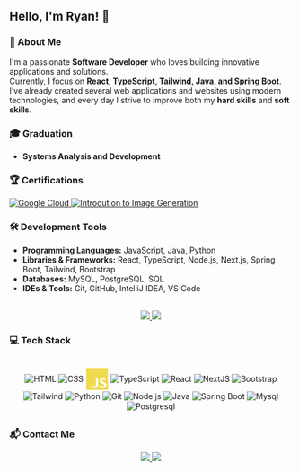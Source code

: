 ## Hello, I'm Ryan! 👋

### 🚀 About Me
I'm a passionate **Software Developer** who loves building innovative applications and solutions.  
Currently, I focus on **React, TypeScript, Tailwind, Java, and Spring Boot**.  
I’ve already created several web applications and websites using modern technologies, and every day I strive to improve both my **hard skills** and **soft skills**.  

### 🎓 Graduation
- **Systems Analysis and Development**

### 🏆 Certifications

<div>
  <a href="https://media.licdn.com/dms/image/v2/D4D2DAQGIkMXOK3as_g/profile-treasury-image-shrink_480_480/B4DZcnlI29GkAM-/0/1748715736995?e=1759078800&v=beta&t=rjb3WwJyuJvSFkCRwX959I4qPPD-wNpB9Eam7PP-biU" target="_blank">
    <img src="https://media.licdn.com/dms/image/v2/D4D2DAQGIkMXOK3as_g/profile-treasury-image-shrink_480_480/B4DZcnlI29GkAM-/0/1748715736995?e=1759078800&v=beta&t=rjb3WwJyuJvSFkCRwX959I4qPPD-wNpB9Eam7PP-biU" alt="Google Cloud" height="100"/>
  </a>
  
  <a href="https://cdn.qwiklabs.com/nh9ZSug9IYdLXUrUOvGLcpNpCfhbOrxVFnp5M0%2BlPho%3D" target="_blank">
    <img src="https://cdn.qwiklabs.com/nh9ZSug9IYdLXUrUOvGLcpNpCfhbOrxVFnp5M0%2BlPho%3D" alt="Introdution to Image Generation" height="100"/>
  </a>
</div>

### 🛠️ Development Tools
- **Programming Languages:** JavaScript, Java, Python  
- **Libraries & Frameworks:** React, TypeScript, Node.js, Next.js, Spring Boot, Tailwind, Bootstrap  
- **Databases:** MySQL, PostgreSQL, SQL  
- **IDEs & Tools:** Git, GitHub, IntelliJ IDEA, VS Code  

<br>

<div align="center">
  <a href="https://github.com/ryannardelli">
    <img height="180em" src="https://github-readme-stats.vercel.app/api?username=ryannardelli&show_icons=true&theme=radical&include_all_commits=true&count_private=true"/>
    <img height="180em" src="https://github-readme-stats.vercel.app/api/top-langs/?username=ryannardelli&layout=compact&langs_count=16&theme=radical"/>
  </a>
</div>

### 💻 Tech Stack
<div align="center" style="display: inline_block"><br>
   <img align="center" alt="HTML" height="40" width="40" src="https://cdn.jsdelivr.net/gh/devicons/devicon@latest/icons/html5/html5-original.svg">
   <img align="center" alt="CSS" height="40" width="40" src="https://cdn.jsdelivr.net/gh/devicons/devicon@latest/icons/css3/css3-original.svg">
   <img align="center" alt="JavaScript" height="40" width="40" src="https://raw.githubusercontent.com/devicons/devicon/master/icons/javascript/javascript-plain.svg">
   <img align="center" alt="TypeScript" height="40" width="40" src="https://cdn.jsdelivr.net/gh/devicons/devicon@latest/icons/typescript/typescript-original.svg">
   <img align="center" alt="React" height="40" width="40" src="https://cdn.jsdelivr.net/gh/devicons/devicon@latest/icons/react/react-original.svg">
   <img align="center" alt="NextJS" height="40" width="40" src="https://cdn.jsdelivr.net/gh/devicons/devicon@latest/icons/nextjs/nextjs-original.svg">
   <img align="center" alt="Bootstrap" height="40" width="40" src="https://cdn.jsdelivr.net/gh/devicons/devicon@latest/icons/bootstrap/bootstrap-original.svg">
   <img align="center" alt="Tailwind" height="40" width="40" src="https://cdn.jsdelivr.net/gh/devicons/devicon@latest/icons/tailwindcss/tailwindcss-original.svg">
   <img align="center" alt="Python" height="40" width="40" src="https://cdn.jsdelivr.net/gh/devicons/devicon@latest/icons/python/python-original.svg">
   <img align="center" alt="Git" height="40" width="40" src="https://cdn.jsdelivr.net/gh/devicons/devicon@latest/icons/git/git-original.svg">
   <img align="center" alt="Node js" height="40" width="40" src="https://cdn.jsdelivr.net/gh/devicons/devicon@latest/icons/nodejs/nodejs-original.svg">
   <img align="center" alt="Java" height="40" width="40" src="https://cdn.jsdelivr.net/gh/devicons/devicon@latest/icons/java/java-original.svg">
   <img align="center" alt="Spring Boot" height="40" width="40" src="https://cdn.jsdelivr.net/gh/devicons/devicon@latest/icons/spring/spring-original.svg">
   <img align="center" alt="Mysql" height="40" width="40" src="https://cdn.jsdelivr.net/gh/devicons/devicon@latest/icons/mysql/mysql-original.svg">
   <img align="center" alt="Postgresql" height="40" width="40" src="https://cdn.jsdelivr.net/gh/devicons/devicon@latest/icons/postgresql/postgresql-original.svg">
</div>

##

### 📬 Contact Me
<div align="center">
  <a href="mailto:ryannardelli12@gmail.com" target="_blank">
    <img src="https://img.shields.io/badge/Gmail-D14836?style=for-the-badge&logo=gmail&logoColor=white">
  </a>
  <a href="https://www.linkedin.com/in/ryan-nardelli-a50905228" target="_blank">
    <img src="https://img.shields.io/badge/LinkedIn-0077B5?style=for-the-badge&logo=linkedin&logoColor=white">
  </a> 
</div>
